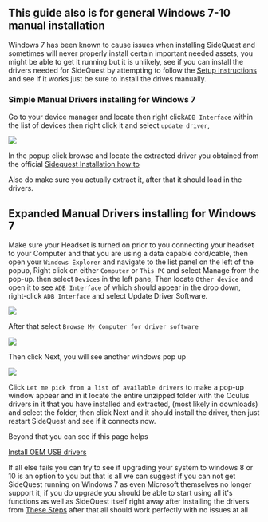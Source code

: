## This guide also is for general Windows 7-10 manual installation

Windows 7 has been known to cause issues when installing SideQuest and sometimes will never properly install certain important needed assets, you might be able to get it running but it is unlikely, see if you can install the drivers needed for SideQuest by attempting to follow the [Setup Instructions](https://sidequestvr.com/#/setup-howto) and see if it works just be sure to install the drives manually.

### Simple Manual Drivers installing for Windows 7
Go to your device manager and locate then right click`ADB Interface` within the list of devices then right click it and select `update driver`, 

![](https://preview.redd.it/rlqn5xs4h1x31.png?width=974&format=png&auto=webp&s=9c654df16beb9a9ccb7eeae0917a767a87fe8517)

In the popup click browse and locate the extracted driver you obtained from the official [Sidequest Installation how to](https://github.com/the-expanse/SideQuest/wiki/SideQuest-Setup-&-How-To-install#step-3-install-drivers-windows-users-only) 


Also do make sure you actually extract it, after that it should load in the drivers.


## Expanded Manual Drivers installing for Windows 7

Make sure your Headset is turned on prior to you connecting your headset to your Computer and that you are using a data capable cord/cable, then open your `Windows Explorer` and navigate to the list panel on the left of the popup, Right click on either `Computer` or `This PC` and select Manage from the pop-up. then select `Devices` in the left pane, Then locate `Other device` and open it to see `ADB Interface` of which should appear in the drop down, right-click `ADB Interface` and select Update Driver Software. 

![](https://preview.redd.it/rlqn5xs4h1x31.png?width=974&format=png&auto=webp&s=9c654df16beb9a9ccb7eeae0917a767a87fe8517)

After that select `Browse My Computer for driver software` 

![](https://preview.redd.it/7tx1ubgbh1x31.png?width=614&format=png&auto=webp&s=6c0151a2facd3c818eaa7aefaed17e8c7dce15e7)

Then click Next, you will see another windows pop up

![](https://preview.redd.it/rpcg5jnhh1x31.png?width=613&format=png&auto=webp&s=35302cf1e1f42c3b6a4c3ba623601ea351f5e80e)

Click `Let me pick from a list of available drivers` to make a pop-up window appear and in it locate the entire unzipped folder with the Oculus drivers in it that you have installed and extracted, (most likely in downloads) and select the folder, then click Next and it should install the driver, then just restart SideQuest and see if it connects now.

Beyond that you can see if this page helps

[Install OEM USB drivers](https://developer.android.com/studio/run/oem-usb)

If all else fails you can try to see if upgrading your system to windows 8 or 10 is an option to you but that is all we can suggest if you can not get SideQuest running on Windows 7 as even Microsoft themselves no longer support it, 
if you do upgrade you should be able to start using all it's functions as well as SideQuest itself right away after installing the drivers from [These Steps](https://sidequestvr.com/#/setup-howto) after that all should work perfectly with no issues at all